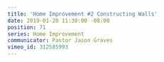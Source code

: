 ```yaml
---
title: 'Home Improvement #2 Constructing Walls'
date: 2019-01-20 11:30:00 -08:00
position: 71
series: Home Improvement
communicator: Pastor Jason Graves
vimeo_id: 312585993
---
```


